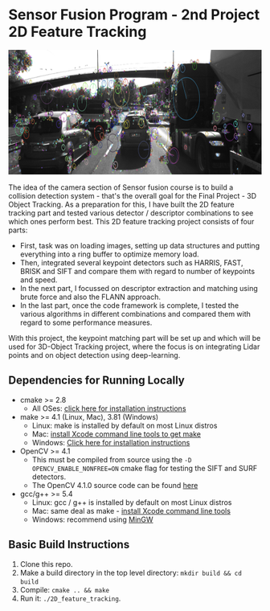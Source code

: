 # Sensor Fusion Program - 2nd Project 2D Feature Tracking

<img src="images/keypoints.png" width="820" height="248" />

The idea of the camera section of Sensor fusion course is to build a collision detection system - that's the overall goal for the Final Project - 3D Object Tracking. As a preparation for this, I have built the 2D feature tracking part and tested various detector / descriptor combinations to see which ones perform best. This 2D feature tracking project consists of four parts:

* First, task was on loading images, setting up data structures and putting everything into a ring buffer to optimize memory load. 
* Then, integrated several keypoint detectors such as HARRIS, FAST, BRISK and SIFT and compare them with regard to number of keypoints and speed. 
* In the next part, I focussed on descriptor extraction and matching using brute force and also the FLANN approach. 
* In the last part, once the code framework is complete, I tested the various algorithms in different combinations and compared them with regard to some performance measures. 

With this project, the keypoint matching part will be set up and which will be used for 3D-Object Tracking project, where the focus is on integrating Lidar points and on object detection using deep-learning. 

## Dependencies for Running Locally
* cmake >= 2.8
  * All OSes: [click here for installation instructions](https://cmake.org/install/)
* make >= 4.1 (Linux, Mac), 3.81 (Windows)
  * Linux: make is installed by default on most Linux distros
  * Mac: [install Xcode command line tools to get make](https://developer.apple.com/xcode/features/)
  * Windows: [Click here for installation instructions](http://gnuwin32.sourceforge.net/packages/make.htm)
* OpenCV >= 4.1
  * This must be compiled from source using the `-D OPENCV_ENABLE_NONFREE=ON` cmake flag for testing the SIFT and SURF detectors.
  * The OpenCV 4.1.0 source code can be found [here](https://github.com/opencv/opencv/tree/4.1.0)
* gcc/g++ >= 5.4
  * Linux: gcc / g++ is installed by default on most Linux distros
  * Mac: same deal as make - [install Xcode command line tools](https://developer.apple.com/xcode/features/)
  * Windows: recommend using [MinGW](http://www.mingw.org/)

## Basic Build Instructions

1. Clone this repo.
2. Make a build directory in the top level directory: `mkdir build && cd build`
3. Compile: `cmake .. && make`
4. Run it: `./2D_feature_tracking`.
